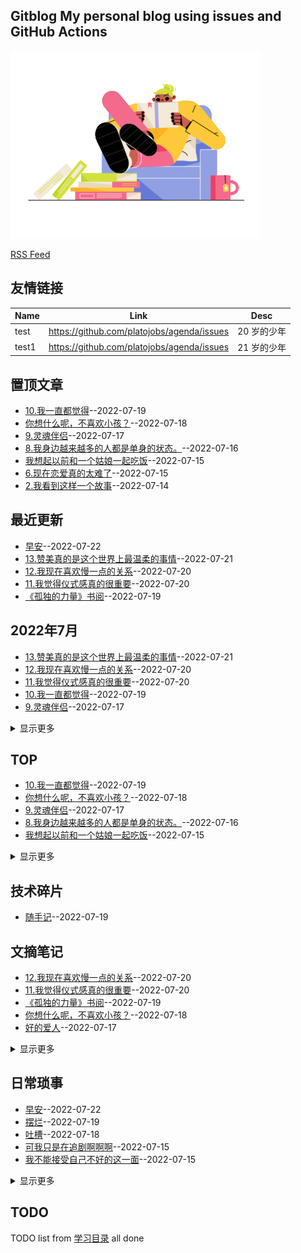 
## Gitblog  My personal blog using issues and GitHub Actions

![](https://github.com/platojobs/platojobs/blob/main/assets/home.gif)

[RSS Feed](https://raw.githubusercontent.com/platojobs/agenda/master/feed.xml)
## 友情链接
| Name | Link | Desc | 
 | ---- | ---- | ---- |
| test | https://github.com/platojobs/agenda/issues | 20 岁的少年 |
| test1 | https://github.com/platojobs/agenda/issues | 21 岁的少年 |
## 置顶文章
- [10.我一直都觉得](https://github.com/platojobs/agenda/issues/24)--2022-07-19
- [你想什么呢，不喜欢小孩？](https://github.com/platojobs/agenda/issues/22)--2022-07-18
- [9.灵魂伴侣](https://github.com/platojobs/agenda/issues/21)--2022-07-17
- [8.我身边越来越多的人都是单身的状态。](https://github.com/platojobs/agenda/issues/19)--2022-07-16
- [我想起以前和一个姑娘一起吃饭](https://github.com/platojobs/agenda/issues/10)--2022-07-15
- [6.现在恋爱真的太难了](https://github.com/platojobs/agenda/issues/9)--2022-07-15
- [2.我看到这样一个故事](https://github.com/platojobs/agenda/issues/2)--2022-07-14
## 最近更新
- [早安](https://github.com/platojobs/agenda/issues/31)--2022-07-22
- [13.赞美真的是这个世界上最温柔的事情](https://github.com/platojobs/agenda/issues/30)--2022-07-21
- [12.我现在喜欢慢一点的关系](https://github.com/platojobs/agenda/issues/29)--2022-07-20
- [11.我觉得仪式感真的很重要](https://github.com/platojobs/agenda/issues/28)--2022-07-20
- [《孤独的力量》书阅](https://github.com/platojobs/agenda/issues/27)--2022-07-19
## 2022年7月
- [13.赞美真的是这个世界上最温柔的事情](https://github.com/platojobs/agenda/issues/30)--2022-07-21
- [12.我现在喜欢慢一点的关系](https://github.com/platojobs/agenda/issues/29)--2022-07-20
- [11.我觉得仪式感真的很重要](https://github.com/platojobs/agenda/issues/28)--2022-07-20
- [10.我一直都觉得](https://github.com/platojobs/agenda/issues/24)--2022-07-19
- [9.灵魂伴侣](https://github.com/platojobs/agenda/issues/21)--2022-07-17
<details><summary>显示更多</summary>

- [8.我身边越来越多的人都是单身的状态。](https://github.com/platojobs/agenda/issues/19)--2022-07-16
- [7.好的爱情](https://github.com/platojobs/agenda/issues/18)--2022-07-15
- [我想起以前和一个姑娘一起吃饭](https://github.com/platojobs/agenda/issues/10)--2022-07-15
- [6.现在恋爱真的太难了](https://github.com/platojobs/agenda/issues/9)--2022-07-15
- [5.先是工作被开然后恋爱告吹](https://github.com/platojobs/agenda/issues/5)--2022-07-15
- [4.请认真回应那些废话吧](https://github.com/platojobs/agenda/issues/4)--2022-07-14
- [3.凭什么你喜欢我，我就一定要回应你？](https://github.com/platojobs/agenda/issues/3)--2022-07-14
- [2.我看到这样一个故事](https://github.com/platojobs/agenda/issues/2)--2022-07-14
- [1.github博客](https://github.com/platojobs/agenda/issues/1)--2022-07-14
</details>

## TOP
- [10.我一直都觉得](https://github.com/platojobs/agenda/issues/24)--2022-07-19
- [你想什么呢，不喜欢小孩？](https://github.com/platojobs/agenda/issues/22)--2022-07-18
- [9.灵魂伴侣](https://github.com/platojobs/agenda/issues/21)--2022-07-17
- [8.我身边越来越多的人都是单身的状态。](https://github.com/platojobs/agenda/issues/19)--2022-07-16
- [我想起以前和一个姑娘一起吃饭](https://github.com/platojobs/agenda/issues/10)--2022-07-15
<details><summary>显示更多</summary>

- [6.现在恋爱真的太难了](https://github.com/platojobs/agenda/issues/9)--2022-07-15
- [2.我看到这样一个故事](https://github.com/platojobs/agenda/issues/2)--2022-07-14
</details>

## 技术碎片
- [随手记](https://github.com/platojobs/agenda/issues/25)--2022-07-19
## 文摘笔记
- [12.我现在喜欢慢一点的关系](https://github.com/platojobs/agenda/issues/29)--2022-07-20
- [11.我觉得仪式感真的很重要](https://github.com/platojobs/agenda/issues/28)--2022-07-20
- [《孤独的力量》书阅](https://github.com/platojobs/agenda/issues/27)--2022-07-19
- [你想什么呢，不喜欢小孩？](https://github.com/platojobs/agenda/issues/22)--2022-07-18
- [好的爱人](https://github.com/platojobs/agenda/issues/20)--2022-07-17
<details><summary>显示更多</summary>

- [《许你星河千里》书阅](https://github.com/platojobs/agenda/issues/17)--2022-07-15
- [《凶猛哀歌》](https://github.com/platojobs/agenda/issues/16)--2022-07-15
- [不成熟的爱](https://github.com/platojobs/agenda/issues/15)--2022-07-15
- [《人生海海》书阅](https://github.com/platojobs/agenda/issues/11)--2022-07-15
- [我想起以前和一个姑娘一起吃饭](https://github.com/platojobs/agenda/issues/10)--2022-07-15
</details>

## 日常琐事
- [早安](https://github.com/platojobs/agenda/issues/31)--2022-07-22
- [摆烂](https://github.com/platojobs/agenda/issues/26)--2022-07-19
- [吐槽](https://github.com/platojobs/agenda/issues/23)--2022-07-18
- [可我只是在追剧啊啊啊](https://github.com/platojobs/agenda/issues/14)--2022-07-15
- [我不能接受自己不好的这一面](https://github.com/platojobs/agenda/issues/13)--2022-07-15
<details><summary>显示更多</summary>

- [离婚一时爽，孩子最可怜](https://github.com/platojobs/agenda/issues/12)--2022-07-15
</details>

## TODO
TODO list from [学习目录](https://github.com/platojobs/agenda/issues/8) all done

